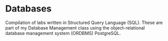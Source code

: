 Databases
===========================

Compilation of labs written in Structured Query Language (SQL). These are part of my Database Management class using the object-relational database management system (ORDBMS) PostgreSQL.